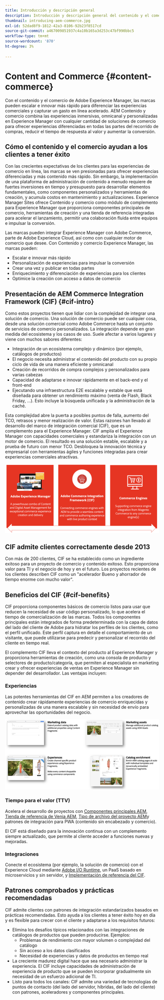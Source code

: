 ```yaml
---
title: Introducción y descripción general
description: Introducción y descripción general del contenido y el comercio. Experience Manager Commerce Integration Framework (CIF) es el patrón recomendado por el Adobe para integrar y ampliar los servicios de comercio de Adobe Commerce y otras soluciones de comercio de terceros con el Experience Cloud.
thumbnail: introducing-aem-commerce.jpg
exl-id: 52dad8f9-1812-42a3-8106-92b23f8517cd
source-git-commit: a467009851937c4a10b165a3d253c47bf990bbc5
workflow-type: tm+mt
source-wordcount: '870'
ht-degree: 3%

---
```


# Content and Commerce {#content-commerce}

Con el contenido y el comercio de Adobe Experience Manager, las marcas pueden escalar e innovar más rápido para diferenciar las experiencias comerciales y capturar un gasto en línea acelerado. AEM Contenido y comercio combina las experiencias inmersivas, omnicanal y personalizadas en Experience Manager con cualquier cantidad de soluciones de comercio para ofrecer experiencias diferenciadas en todas las partes del recorrido de compras, reducir el tiempo de respuesta al valor y aumentar la conversión.

## Cómo el contenido y el comercio ayudan a los clientes a tener éxito

Con las crecientes expectativas de los clientes para las experiencias de comercio en línea, las marcas se ven presionadas para ofrecer experiencias diferenciadas y más contenido más rápido. Sin embargo, la implementación de una plataforma de administración de contenido a menudo requiere de fuertes inversiones en tiempo y presupuesto para desarrollar elementos fundamentales, como componentes personalizados y herramientas de creación, y acumula costos en mantenimiento y actualizaciones. Experience Manager Sites ofrece Contenido y comercio como módulo de complemento para Experience Manager que proporciona componentes principales de comercio, herramientas de creación y una tienda de referencia integradas para acelerar el lanzamiento, permitir una colaboración fluida entre equipos e impulsar la conversión.

Las marcas pueden integrar Experience Manager con Adobe Commerce, parte de Adobe Experience Cloud, así como con cualquier motor de comercio que desee. Con Contenido y comercio Experience Manager, las marcas pueden:

* Escalar e innovar más rápido
* Personalización de experiencias para impulsar la conversión
* Crear una vez y publicar en todas partes
* Enriquecimiento y diferenciación de experiencias para los clientes
* Optimice la creación con acceso a datos de comercio

## Presentación de AEM Commerce Integration Framework (CIF) {#cif-intro}

Como estos proyectos tienen que lidiar con la complejidad de integrar una solución de comercio. Una solución de comercio puede ser cualquier cosa, desde una solución comercial como Adobe Commerce hasta un conjunto de servicios de comercio personalizados. La integración depende en gran medida del ecosistema y los casos de uso. Suele afectar a varios lugares y viene con muchos sabores diferentes:

* Integración de un ecosistema complejo y dinámico (por ejemplo, catálogos de productos)
* El negocio necesita administrar el contenido del producto con su propio ciclo de vida de una manera eficiente y omnicanal
* Creación de recorridos de compra complejos y personalizados para varias cabezas
* Capacidad de adaptarse e innovar rápidamente en el back-end y el front-end
* Ejecutando una infraestructura E2E escalable y estable que está diseñada para obtener un rendimiento máximo (venta de Flash, Black Friday, ...). Esto incluye la búsqueda unificada y la administración de la caché.

Esta complejidad abre la puerta a posibles puntos de falla, aumento del TCO, retrasos y menor realización de valor. Estas razones han llevado al desarrollo del marco de integración comercial (CIF), que es un complemento para el Experience Manager. CIF amplía el Experience Manager con capacidades comerciales y estandariza la integración con un motor de comercio. El resultado es una solución estable, escalable y a prueba de futuro con menor TCO. Desbloquea la innovación técnica y empresarial con herramientas ágiles y funciones integradas para crear experiencias comerciales atractivas.

![Elementos del CIF](./assets/CIF/CIF_Overview.png)

## CIF admite clientes correctamente desde 2013

Con más de 200 clientes, CIF se ha establecido como un ingrediente exitoso para un proyecto de comercio y contenido exitoso. Esto proporciona valor para TI y el negocio de hoy y en el futuro. Los proyectos recientes de los clientes describen CIF como un &quot;acelerador Bueno y ahorrador de tiempo enorme con mucho valor&quot;.

## Beneficios del CIF {#cif-benefits}

CIF proporciona componentes básicos de comercio listos para usar que reducen la necesidad de usar código personalizado, lo que acelera el tiempo de comercialización de las marcas. Todos los componentes principales están integrados de forma predeterminada con la capa de datos del lado del cliente de Adobe para hidratar los perfiles de los clientes, como el perfil unificado. Este perfil captura en detalle el comportamiento de un visitante, que puede utilizarse para predecir y personalizar el recorrido del cliente en tiempo real.

El complemento CIF lleva el contexto del producto al Experience Manager y proporciona herramientas de creación, como una consola de producto y selectores de producto/categoría, que permiten al especialista en marketing crear y ofrecer experiencias de ventas en Experience Manager sin depender del desarrollador. Las ventajas incluyen:

### Experiencias

Las potentes herramientas del CIF en AEM permiten a los creadores de contenido crear rápidamente experiencias de comercio enriquecidas y personalizadas de una manera escalable y sin necesidad de envío para aprovechar las oportunidades del negocio.

![Elementos del CIF](./assets/CIF/CIF_Product_Experience_Management.png)

### Tiempo para el valor (TTV)

Acelera el desarrollo de proyectos con [Componentes principales AEM](https://www.aemcomponents.dev/), [Tienda de referencia de Venia AEM](https://github.com/adobe/aem-cif-guides-venia), [Tipo de archivo del proyecto AEM](https://experienceleague.adobe.com/docs/experience-manager-core-components/using/developing/archetype/overview.html)y patrones de integración para PWA (contenido sin encabezado y comercio).

El CIF está diseñado para la innovación continua con un complemento siempre actualizado, que permite al cliente acceder a funciones nuevas y mejoradas.

### Integraciones

Conecte el ecosistema (por ejemplo, la solución de comercio) con el Experience Cloud mediante  [Adobe I/O Runtime](https://www.adobe.io/apis/experienceplatform/runtime.html), un PaaS basado en microservicios y sin servidor, y [Implementación de referencia del CIF](https://github.com/adobe/commerce-cif-graphql-integration-reference).

## Patrones comprobados y prácticas recomendadas

CIF admite clientes con patrones de integración estandarizados basados en prácticas recomendadas. Esto ayuda a los clientes a tener éxito hoy en día y es flexible para crecer con el cliente y adaptarse a los requisitos futuros:

* Elimina los desafíos típicos relacionados con las integraciones de catálogos de productos que pueden producirse. Ejemplos:
   * Problemas de rendimiento con mayor volumen o complejidad del catálogo
   * Sin acceso a los datos clasificados
   * Necesidad de experiencias y datos de productos en tiempo real
* La creciente madurez digital hace que sea necesario administrar la experiencia. El CIF incluye capacidades de administración de experiencia de producto que se pueden incorporar gradualmente sin necesidad de un esfuerzo adicional de TI.
* Listo para todos los canales: CIF admite una variedad de tecnologías de puntos de contacto (del lado del servidor, híbridas, del lado del cliente) con patrones, aceleradores y componentes principales.
